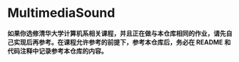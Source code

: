 # MultimediaSound

**如果你选修清华大学计算机系相关课程，并且正在做与本仓库相同的作业，请先自己实现后再参考。在课程允许参考的前提下，参考本仓库后，务必在 README 和代码注释中记录参考本仓库的内容。**
